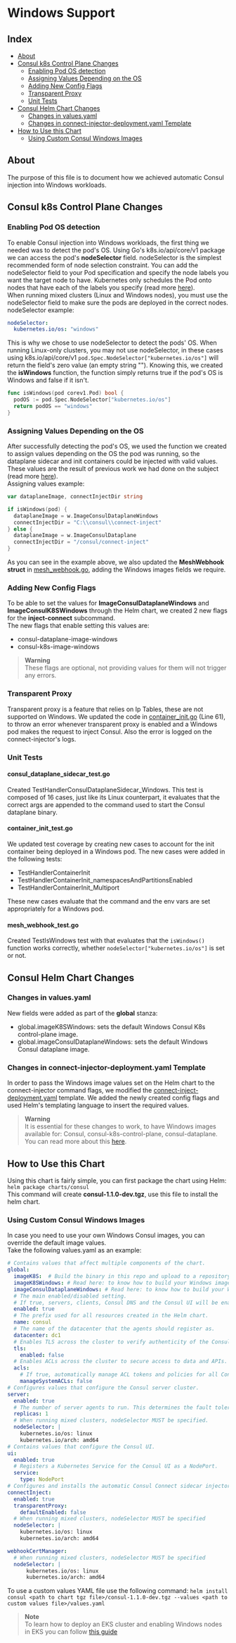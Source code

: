 # Windows Support

## Index

- [About](#about)
- [Consul k8s Control Plane Changes](#consul-k8s-control-plane-changes)
  - [Enabling Pod OS detection](#enabling-pod-os-detection)
  - [Assigning Values Depending on the OS](#assigning-values-depending-on-the-os)
  - [Adding New Config Flags](#adding-new-config-flags)
  - [Transparent Proxy](#transparent-proxy)
  - [Unit Tests](#unit-tests)
- [Consul Helm Chart Changes](#consul-helm-chart-changes)
  - [Changes in values.yaml](#changes-in-valuesyaml)
  - [Changes in connect-injector-deployment.yaml Template](#changes-in-connect-injector-deploymentyaml-template)
- [How to Use this Chart](#how-to-use-this-chart)
  - [Using Custom Consul Windows Images](#using-custom-consul-windows-images)

## About

The purpose of this file is to document how we achieved automatic Consul injection into Windows workloads.

## Consul k8s Control Plane Changes

### Enabling Pod OS detection

To enable Consul injection into Windows workloads, the first thing we needed was to detect the pod's OS. Using Go's k8s.io/api/core/v1 package we can access the pod's **nodeSelector** field.
nodeSelector is the simplest recommended form of node selection constraint. You can add the nodeSelector field to your Pod specification and specify the node labels you want the target node to have. Kubernetes only schedules the Pod onto nodes that have each of the labels you specify (read more [here](https://kubernetes.io/docs/concepts/scheduling-eviction/assign-pod-node/)).  
When running mixed clusters (Linux and Windows nodes), you must use the nodeSelector field to make sure the pods are deployed in the correct nodes.  
nodeSelector example:

```yml
nodeSelector:
  kubernetes.io/os: "windows"
```

This is why we chose to use nodeSelector to detect the pods' OS. When running Linux-only clusters, you may not use nodeSelector, in these cases using k8s.io/api/core/v1 `pod.Spec.NodeSelector["kubernetes.io/os"]` will return the field's zero value (an empty string ""). Knowing this, we created the **isWindows** function, the function simply returns true if the pod's OS is Windows and false if it isn't.

```go
func isWindows(pod corev1.Pod) bool {
  podOS := pod.Spec.NodeSelector["kubernetes.io/os"]
  return podOS == "windows"
}
```

### Assigning Values Depending on the OS

After successfully detecting the pod's OS, we used the function we created to assign values depending on the OS the pod was running, so the dataplane sidecar and init containers could be injected with valid values. These values are the result of previous work we had done on the subject (read more [here](https://github.com/hashicorp-education/learn-consul-k8s-windows/blob/main/WindowsTroubleshooting.md#encountered-issues)).  
Assigning values example:  

```go
var dataplaneImage, connectInjectDir string

if isWindows(pod) {
  dataplaneImage = w.ImageConsulDataplaneWindows
  connectInjectDir = "C:\\consul\\connect-inject"
} else {
  dataplaneImage = w.ImageConsulDataplane
  connectInjectDir = "/consul/connect-inject"
}
```

As you can see in the example above, we also updated the **MeshWebhook struct** in [mesh_webhook.go](./control-plane/connect-inject/webhook/mesh_webhook.go), adding the Windows images fields we require.

### Adding New Config Flags

To be able to set the values for **ImageConsulDataplaneWindows** and **ImageConsulK8SWindows** through the Helm chart, we created 2 new flags for the **inject-connect** subcommand.  
The new flags that enable setting this values are:

- consul-dataplane-image-windows
- consul-k8s-image-windows

> **Warning**  
> These flags are optional, not providing values for them will not trigger any errors.

### Transparent Proxy

Transparent proxy is a feature that relies on Ip Tables, these are not supported on Windows. We updated the code in [container_init.go](./control-plane/connect-inject/webhook/mesh_webhook.go) (Line 61), to throw an error whenever transparent proxy is enabled and a Windows pod makes the request to inject Consul. Also the error is logged on the connect-injector's logs.  

### Unit Tests  

#### consul_dataplane_sidecar_test.go

Created TestHandlerConsulDataplaneSidecar_Windows. This test is composed of 16 cases, just like its Linux counterpart, it evaluates that the correct args are appended to the command used to start the Consul dataplane binary.

#### container_init_test.go

We updated test coverage by creating new cases to account for the init container being deployed in a Windows pod. The new cases were added in the following tests:  

- TestHandlerContainerInit
- TestHandlerContainerInit_namespacesAndPartitionsEnabled
- TestHandlerContainerInit_Multiport

These new cases evaluate that the command and the env vars are set appropriately for a Windows pod.

#### mesh_webhook_test.go

Created TestIsWindows test with that evaluates that the `isWindows()` function works correctly, whether `nodeSelector["kubernetes.io/os"]` is set or not.

## Consul Helm Chart Changes

### Changes in values.yaml

New fields were added as part of the **global** stanza:

- global.imageK8SWindows: sets the default Windows Consul K8s control-plane image.
- global.imageConsulDataplaneWindows: sets the default Windows Consul dataplane image.

### Changes in connect-injector-deployment.yaml Template

In order to pass the Windows image values set on the Helm chart to the connect-injector command flags, we modified the [connect-inject-deployment.yaml](./charts/consul/templates/connect-inject-deployment.yaml) template. We added the newly created config flags and used Helm's templating language to insert the required values.

> **Warning**  
> It is essential for these changes to work, to have Windows images available for: Consul, consul-k8s-control-plane, consul-dataplane. You can read more about this [here](https://github.com/hashicorp-education/learn-consul-k8s-windows/tree/main/k8s-v1.0.x/dockerfiles).

## How to Use this Chart

Using this chart is fairly simple, you can first package the chart using Helm:  
`helm package charts/consul`  
This command will create **consul-1.1.0-dev.tgz**, use this file to install the helm chart.

### Using Custom Consul Windows Images

In case you need to use your own Windows Consul images, you can override the default image values.  
Take the following values.yaml as an example:

```yml
# Contains values that affect multiple components of the chart.
global: 
  imageK8S:  # Build the binary in this repo and upload to a repository.
  imageK8SWindows: # Read here: to know how to build your Windows images: https://github.com/hashicorp-education/learn-consul-k8s-windows/tree/main/k8s-v1.0.x/dockerfiles
  imageConsulDataplaneWindows: # Read here: to know how to build your Windows images: https://github.com/hashicorp-education/learn-consul-k8s-windows/tree/main/k8s-v1.0.x/dockerfiles
  # The main enabled/disabled setting.
  # If true, servers, clients, Consul DNS and the Consul UI will be enabled.
  enabled: true
  # The prefix used for all resources created in the Helm chart.
  name: consul
  # The name of the datacenter that the agents should register as.
  datacenter: dc1
  # Enables TLS across the cluster to verify authenticity of the Consul servers and clients.
  tls:
    enabled: false
  # Enables ACLs across the cluster to secure access to data and APIs.
  acls:
    # If true, automatically manage ACL tokens and policies for all Consul components.
    manageSystemACLs: false
# Configures values that configure the Consul server cluster.
server:
  enabled: true
  # The number of server agents to run. This determines the fault tolerance of the cluster.
  replicas: 1
  # When running mixed clusters, nodeSelector MUST be specified.
  nodeSelector: |
    kubernetes.io/os: linux
    kubernetes.io/arch: amd64
# Contains values that configure the Consul UI.
ui:
  enabled: true
  # Registers a Kubernetes Service for the Consul UI as a NodePort.
  service:
    type: NodePort
# Configures and installs the automatic Consul Connect sidecar injector.
connectInject:
  enabled: true
  transparentProxy:
    defaultEnabled: false
  # When running mixed clusters, nodeSelector MUST be specified  
  nodeSelector: |
    kubernetes.io/os: linux
    kubernetes.io/arch: amd64

webhookCertManager:
  # When running mixed clusters, nodeSelector MUST be specified
  nodeSelector: |
      kubernetes.io/os: linux
      kubernetes.io/arch: amd64
```

To use a custom values YAML file use the following command:
`helm install consul <path to chart tgz file>/consul-1.1.0-dev.tgz --values <path to custom values file>/values.yaml`

> **Note**  
> To learn how to deploy an EKS cluster and enabling Windows nodes in EKS you can follow [this guide](https://github.com/hashicorp-education/learn-consul-k8s-windows/blob/main/WindowsLearningGuide.md)
